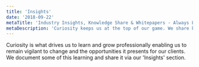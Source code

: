 ```yaml
---
title: 'Insights'
date: '2018-09-22'
metaTitle: 'Industry Insights, Knowledge Share & Whitepapers - Always Learning'
metaDescription: 'Curiosity keeps us at the top of our game. We share knowledge with the community as we learn and experiment. Read an article...'
---
```


Curiosity is what drives us to learn and grow professionally enabling us to remain vigilant to change and the opportunities it presents for our clients. We document some of this learning and share it via our 'Insights' section.
